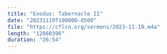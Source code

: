 ```yaml
---
title: "Exodus: Tabernacle II"
date: "20231119T100000-0500"
file: "https://cflcn.org/sermons/2023-11-19.m4a"
length: "12860396"
duration: "26:54"
---
```

